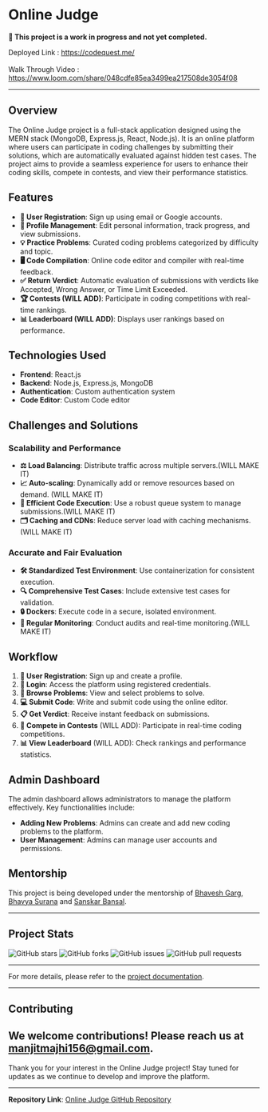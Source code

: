 # Online Judge

**🚧 This project is a work in progress and not yet completed.**

Deployed Link : https://codequest.me/ <br>
<br>
Walk Through Video : https://www.loom.com/share/048cdfe85ea3499ea217508de3054f08


---

## Overview

The Online Judge project is a full-stack application designed using the MERN stack (MongoDB, Express.js, React, Node.js). It is an online platform where users can participate in coding challenges by submitting their solutions, which are automatically evaluated against hidden test cases. The project aims to provide a seamless experience for users to enhance their coding skills, compete in contests, and view their performance statistics.

## Features

- **👤 User Registration**: Sign up using email or Google accounts.
- **🔧 Profile Management**: Edit personal information, track progress, and view submissions.
- **💡 Practice Problems**: Curated coding problems categorized by difficulty and topic.
- **🖥️ Code Compilation**: Online code editor and compiler with real-time feedback.
- **✅ Return Verdict**: Automatic evaluation of submissions with verdicts like Accepted, Wrong Answer, or Time Limit Exceeded.
- **🏆 Contests (WILL ADD)**: Participate in coding competitions with real-time rankings.
- **📊 Leaderboard (WILL ADD)**: Displays user rankings based on performance.

## Technologies Used

- **Frontend**: React.js
- **Backend**: Node.js, Express.js, MongoDB
- **Authentication**: Custom authentication system 
- **Code Editor**: Custom Code editor
  
## Challenges and Solutions

### Scalability and Performance

- **⚖️ Load Balancing**: Distribute traffic across multiple servers.(WILL MAKE IT)
- **📈 Auto-scaling**: Dynamically add or remove resources based on demand. (WILL MAKE IT)
- **🚀 Efficient Code Execution**: Use a robust queue system to manage submissions.(WILL MAKE IT)
- **🗂️ Caching and CDNs**: Reduce server load with caching mechanisms. (WILL MAKE IT)

### Accurate and Fair Evaluation

- **🛠️ Standardized Test Environment**: Use containerization for consistent execution.
- **🔍 Comprehensive Test Cases**: Include extensive test cases for validation.
- **🔒 Dockers**: Execute code in a secure, isolated environment.
- **📅 Regular Monitoring**: Conduct audits and real-time monitoring.(WILL MAKE IT)

## Workflow

1. **👤 User Registration**: Sign up and create a profile.
2. **🔑 Login**: Access the platform using registered credentials.
3. **📝 Browse Problems**: View and select problems to solve.
4. **💻 Submit Code**: Write and submit code using the online editor.
5. **📋 Get Verdict**: Receive instant feedback on submissions.
6. **🏅 Compete in Contests** (WILL ADD): Participate in real-time coding competitions.
7. **📊 View Leaderboard** (WILL ADD): Check rankings and performance statistics.

## Admin Dashboard

The admin dashboard allows administrators to manage the platform effectively. Key functionalities include:

- **Adding New Problems**: Admins can create and add new coding problems to the platform.
- **User Management**: Admins can manage user accounts and permissions.

## Mentorship

This project is being developed under the mentorship of [Bhavesh Garg](https://www.linkedin.com/in/bhavesh1129/), [Bhavya Surana](https://www.linkedin.com/in/bhavya-surana/) and [Sanskar Bansal](https://www.linkedin.com/in/sanskarbansal/).

---

## Project Stats

![GitHub stars](https://img.shields.io/github/stars/manjit-hub/online-judge) 
![GitHub forks](https://img.shields.io/github/forks/manjit-hub/online-judge)
![GitHub issues](https://img.shields.io/github/issues/manjit-hub/online-judge)
![GitHub pull requests](https://img.shields.io/github/issues-pr/manjit-hub/online-judge)

---

For more details, please refer to the [project documentation](https://shorturl.at/qpMrm).

---

## Contributing

We welcome contributions! Please reach us at [manjitmajhi156@gmail.com](mailto:manjitmajhi156@gmail.com).
---

Thank you for your interest in the Online Judge project! Stay tuned for updates as we continue to develop and improve the platform.

---

**Repository Link**: [Online Judge GitHub Repository](https://github.com/manjit-hub/Online-Judge.git)

